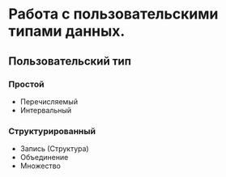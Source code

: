 # Работа с пользовательскими типами данных.

## Пользовательский тип

### Простой
- Перечисляемый
- Интервальный
### Структурированный
- Запись (Структура)
- Объединение
- Множество

```C

    
```
